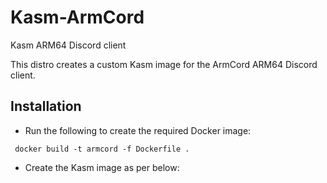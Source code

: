 # Kasm-ArmCord
Kasm ARM64 Discord client

This distro creates a custom Kasm image for the ArmCord ARM64 Discord client.

## Installation

- Run the following to create the required Docker image:

``` docker build -t armcord -f Dockerfile .```

- Create the Kasm image as per below:
